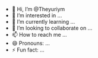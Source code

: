 - 👋 Hi, I’m @Theyuriym
- 👀 I’m interested in ...
- 🌱 I’m currently learning ...
- 💞️ I’m looking to collaborate on ...
- 📫 How to reach me ...
- 😄 Pronouns: ...
- ⚡ Fun fact: ...

<!---
Theyuriym/Theyuriym is a ✨ special ✨ repository because its `README.md` (this file) appears on your GitHub profile.
You can click the Preview link to take a look at your changes.
--->
